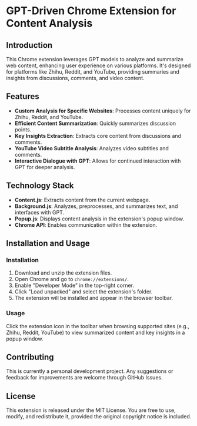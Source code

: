 # GPT-Driven Chrome Extension for Content Analysis

## Introduction
This Chrome extension leverages GPT models to analyze and summarize web content, enhancing user experience on various platforms. It's designed for platforms like Zhihu, Reddit, and YouTube, providing summaries and insights from discussions, comments, and video content.

## Features
- **Custom Analysis for Specific Websites**: Processes content uniquely for Zhihu, Reddit, and YouTube.
- **Efficient Content Summarization**: Quickly summarizes discussion points.
- **Key Insights Extraction**: Extracts core content from discussions and comments.
- **YouTube Video Subtitle Analysis**: Analyzes video subtitles and comments.
- **Interactive Dialogue with GPT**: Allows for continued interaction with GPT for deeper analysis.

## Technology Stack
- **Content.js**: Extracts content from the current webpage.
- **Background.js**: Analyzes, preprocesses, and summarizes text, and interfaces with GPT.
- **Popup.js**: Displays content analysis in the extension's popup window.
- **Chrome API**: Enables communication within the extension.

## Installation and Usage

### Installation
1. Download and unzip the extension files.
2. Open Chrome and go to `chrome://extensions/`.
3. Enable "Developer Mode" in the top-right corner.
4. Click "Load unpacked" and select the extension's folder.
5. The extension will be installed and appear in the browser toolbar.

### Usage
Click the extension icon in the toolbar when browsing supported sites (e.g., Zhihu, Reddit, YouTube) to view summarized content and key insights in a popup window.

## Contributing
This is currently a personal development project. Any suggestions or feedback for improvements are welcome through GitHub Issues.

## License
This extension is released under the MIT License. You are free to use, modify, and redistribute it, provided the original copyright notice is included. 
